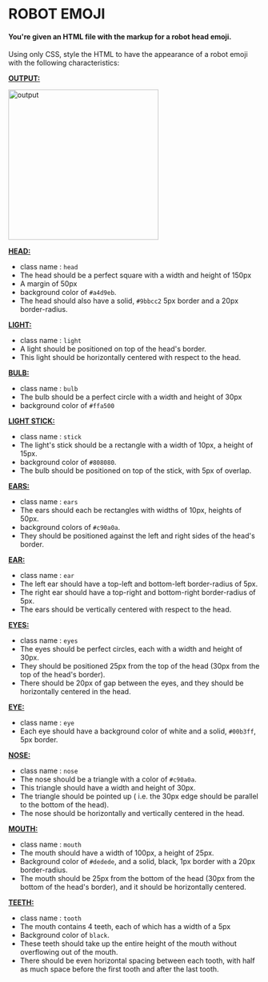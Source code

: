 # ROBOT EMOJI

#### You're given an HTML file with the markup for a robot head emoji.

Using only CSS, style the HTML to have the appearance of a robot emoji with the following characteristics:

<ins>**OUTPUT:**</ins>

<img src='https://storage.googleapis.com/acciojob-open-file-collections/robot-emoji.png' alt='output' height='300'/>

<ins>**HEAD:**</ins>
- class name : `head`
- The head should be a perfect square with a width and height of 150px 
- A margin of 50px 
- background color of `#a4d9eb`. 
- The head should also have a solid, `#9bbcc2` 5px border and a 20px border-radius.

<ins>**LIGHT:**</ins>
- class name : `light`
- A light should be positioned on top of the head's border. 
- This light should be horizontally centered with respect to the head.

<ins>**BULB:**</ins>
- class name : `bulb`
- The bulb should be a perfect circle with a width and height of 30px
- background color of `#ffa500` 

<ins>**LIGHT STICK:**</ins>
- class name : `stick`
- The light's stick should be a rectangle with a width of 10px, a height of 15px. 
- background color of `#808080`.
- The bulb should be positioned on top of the stick, with 5px of overlap.

<ins>**EARS:**</ins>
- class name : `ears`
- The ears should each be rectangles with widths of 10px, heights of 50px. 
- background colors of `#c90a0a`. 
- They should be positioned against the left and right sides of the head's border. 

<ins>**EAR:**</ins>
- class name : `ear`
- The left ear should have a top-left and bottom-left border-radius of 5px.
- The right ear should have a top-right and bottom-right border-radius of 5px. 
- The ears should be vertically centered with respect to the head.

<ins>**EYES:**</ins>
- class name : `eyes`
- The eyes should be perfect circles, each with a width and height of 30px. 
- They should be positioned 25px from the top of the head (30px from the top of the head's border). 
- There should be 20px of gap between the eyes, and they should be horizontally centered in the head. 

<ins>**EYE:**</ins>
- class name : `eye`
- Each eye should have a background color of white and a solid, `#00b3ff`, 5px border.

<ins>**NOSE:**</ins>
- class name : `nose`
- The nose should be a triangle with a color of `#c90a0a`. 
- This triangle should have a width and height of 30px. 
- The triangle should be pointed up ( i.e. the 30px edge should be parallel to the bottom of the head). 
- The nose should be horizontally and vertically centered in the head.

<ins>**MOUTH:**</ins>
- class name : `mouth`
- The mouth should have a width of 100px, a height of 25px.
- Background color of `#dedede`, and a solid, black, 1px border with a 20px border-radius. 
- The mouth should be 25px from the bottom of the head (30px from the bottom of the head's border), and it should be horizontally centered.

<ins>**TEETH:**</ins>
- class name : `tooth`
- The mouth contains 4 teeth, each of which has a width of a 5px
- Background color of `black`. 
- These teeth should take up the entire height of the mouth without overflowing out of the mouth. 
- There should be even horizontal spacing between each tooth, with half as much space before the first tooth and after the last tooth.
